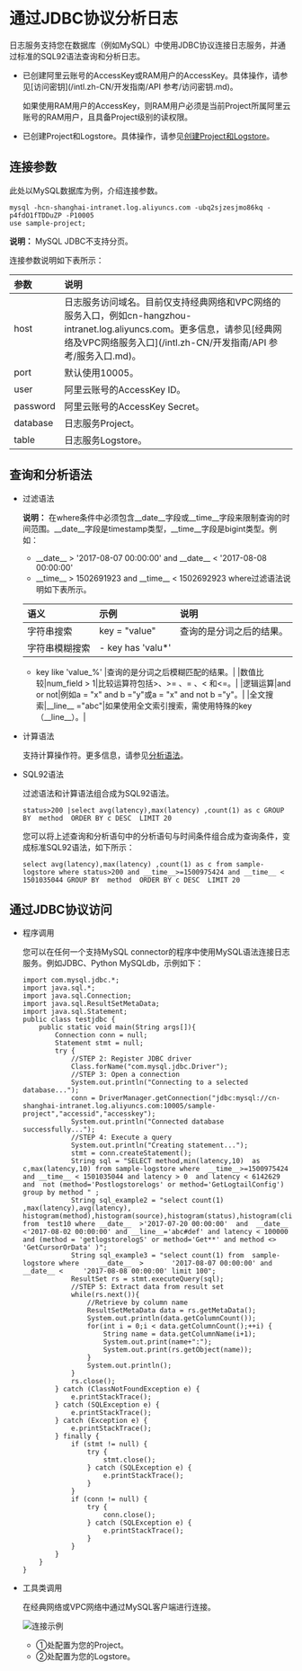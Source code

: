 # 通过JDBC协议分析日志

日志服务支持您在数据库（例如MySQL）中使用JDBC协议连接日志服务，并通过标准的SQL92语法查询和分析日志。

-   已创建阿里云账号的AccessKey或RAM用户的AccessKey。具体操作，请参见[访问密钥](/intl.zh-CN/开发指南/API 参考/访问密钥.md)。

    如果使用RAM用户的AccessKey，则RAM用户必须是当前Project所属阿里云账号的RAM用户，且具备Project级别的读权限。

-   已创建Project和Logstore。具体操作，请参见[创建Project和Logstore](/intl.zh-CN/.md)。

## 连接参数

此处以MySQL数据库为例，介绍连接参数。

```
mysql -hcn-shanghai-intranet.log.aliyuncs.com -ubq2sjzesjmo86kq -p4fdO1fTDDuZP -P10005
use sample-project; 
```

**说明：** MySQL JDBC不支持分页。

连接参数说明如下表所示：

|参数|说明|
|:-|:-|
|host|日志服务访问域名。目前仅支持经典网络和VPC网络的服务入口，例如cn-hangzhou-intranet.log.aliyuncs.com。更多信息，请参见[经典网络及VPC网络服务入口](/intl.zh-CN/开发指南/API 参考/服务入口.md)。|
|port|默认使用10005。|
|user|阿里云账号的AccessKey ID。|
|password|阿里云账号的AccessKey Secret。|
|database|日志服务Project。|
|table|日志服务Logstore。|

## 查询和分析语法

-   过滤语法

    **说明：** 在where条件中必须包含\_\_date\_\_字段或\_\_time\_\_字段来限制查询的时间范围。\_\_date\_\_字段是timestamp类型，\_\_time\_\_字段是bigint类型。例如：

    -   \_\_date\_\_ \> '2017-08-07 00:00:00' and \_\_date\_\_ < '2017-08-08 00:00:00'
    -   \_\_time\_\_ \> 1502691923 and \_\_time\_\_ < 1502692923
    where过滤语法说明如下表所示。

    |语义|示例|说明|
    |:-|:-|:-|
    |字符串搜索|key = "value"|查询的是分词之后的结果。|
    |字符串模糊搜索|    -   key has 'valu\*'
    -   key like 'value\_%'
|查询的是分词之后模糊匹配的结果。|
    |数值比较|num\_field \> 1|比较运算符包括\>、\>= 、= 、< 和<=。|
    |逻辑运算|and or not|例如a = "x" and b ="y"或a = "x" and not b ="y"。|
    |全文搜索|\_\_line\_\_ ="abc"|如果使用全文索引搜索，需使用特殊的key（\_\_line\_\_）。|

-   计算语法

    支持计算操作符。更多信息，请参见[分析语法](/intl.zh-CN/查询与分析/分析简介.md)。

-   SQL92语法

    过滤语法和计算语法组合成为SQL92语法。

    ```
    status>200 |select avg(latency),max(latency) ,count(1) as c GROUP BY  method  ORDER BY c DESC  LIMIT 20
    ```

    您可以将上述查询和分析语句中的分析语句与时间条件组合成为查询条件，变成标准SQL92语法，如下所示：

    ```
    select avg(latency),max(latency) ,count(1) as c from sample-logstore where status>200 and __time__>=1500975424 and __time__ < 1501035044 GROUP BY  method  ORDER BY c DESC  LIMIT 20
    ```


## 通过JDBC协议访问

-   程序调用

    您可以在任何一个支持MySQL connector的程序中使用MySQL语法连接日志服务。例如JDBC、Python MySQLdb，示例如下：

    ```
    import com.mysql.jdbc.*;
    import java.sql.*;
    import java.sql.Connection;
    import java.sql.ResultSetMetaData;
    import java.sql.Statement;
    public class testjdbc {
        public static void main(String args[]){
            Connection conn = null;
            Statement stmt = null;
            try {
                //STEP 2: Register JDBC driver
                Class.forName("com.mysql.jdbc.Driver");
                //STEP 3: Open a connection
                System.out.println("Connecting to a selected database...");
                conn = DriverManager.getConnection("jdbc:mysql://cn-shanghai-intranet.log.aliyuncs.com:10005/sample-project","accessid","accesskey");
                System.out.println("Connected database successfully...");
                //STEP 4: Execute a query
                System.out.println("Creating statement...");
                stmt = conn.createStatement();
                String sql = "SELECT method,min(latency,10)  as c,max(latency,10) from sample-logstore where  __time__>=1500975424 and __time__ < 1501035044 and latency > 0  and latency < 6142629 and  not (method='Postlogstorelogs' or method='GetLogtailConfig') group by method " ;
                String sql_example2 = "select count(1) ,max(latency),avg(latency), histogram(method),histogram(source),histogram(status),histogram(clientip),histogram(__source__) from  test10 where __date__  >'2017-07-20 00:00:00'  and  __date__ <'2017-08-02 00:00:00' and __line__='abc#def' and latency < 100000 and (method = 'getlogstorelogS' or method='Get**' and method <> 'GetCursorOrData' )";
                String sql_example3 = "select count(1) from  sample-logstore where     __date__  >       '2017-08-07 00:00:00' and  __date__ <     '2017-08-08 00:00:00' limit 100";
                ResultSet rs = stmt.executeQuery(sql);
                //STEP 5: Extract data from result set
                while(rs.next()){
                    //Retrieve by column name
                    ResultSetMetaData data = rs.getMetaData();
                    System.out.println(data.getColumnCount());
                    for(int i = 0;i < data.getColumnCount();++i) {
                        String name = data.getColumnName(i+1);
                        System.out.print(name+":");
                        System.out.print(rs.getObject(name));
                    }
                    System.out.println();
                }
                rs.close();
            } catch (ClassNotFoundException e) {
                e.printStackTrace();
            } catch (SQLException e) {
                e.printStackTrace();
            } catch (Exception e) {
                e.printStackTrace();
            } finally {
                if (stmt != null) {
                    try {
                        stmt.close();
                    } catch (SQLException e) {
                        e.printStackTrace();
                    }
                }
                if (conn != null) {
                    try {
                        conn.close();
                    } catch (SQLException e) {
                        e.printStackTrace();
                    }
                }
            }
        }
    }
    ```

-   工具类调用

    在经典网络或VPC网络中通过MySQL客户端进行连接。

    ![连接示例](https://static-aliyun-doc.oss-accelerate.aliyuncs.com/assets/img/zh-CN/2440559951/p5647.png)

    -   ①处配置为您的Project。
    -   ②处配置为您的Logstore。


